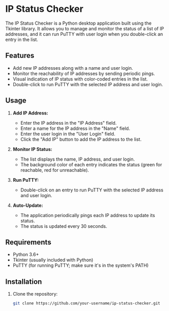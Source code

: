 # IP Status Checker

The IP Status Checker is a Python desktop application built using the Tkinter library. It allows you to manage and monitor the status of a list of IP addresses, and it can run PuTTY with user login when you double-click an entry in the list.

## Features

- Add new IP addresses along with a name and user login.
- Monitor the reachability of IP addresses by sending periodic pings.
- Visual indication of IP status with color-coded entries in the list.
- Double-click to run PuTTY with the selected IP address and user login.

## Usage

1. **Add IP Address:**
   - Enter the IP address in the "IP Address" field.
   - Enter a name for the IP address in the "Name" field.
   - Enter the user login in the "User Login" field.
   - Click the "Add IP" button to add the IP address to the list.

2. **Monitor IP Status:**
   - The list displays the name, IP address, and user login.
   - The background color of each entry indicates the status (green for reachable, red for unreachable).

3. **Run PuTTY:**
   - Double-click on an entry to run PuTTY with the selected IP address and user login.

4. **Auto-Update:**
   - The application periodically pings each IP address to update its status.
   - The status is updated every 30 seconds.

## Requirements

- Python 3.6+
- Tkinter (usually included with Python)
- PuTTY (for running PuTTY; make sure it's in the system's PATH)

## Installation

1. Clone the repository:

   ```bash
   git clone https://github.com/your-username/ip-status-checker.git
